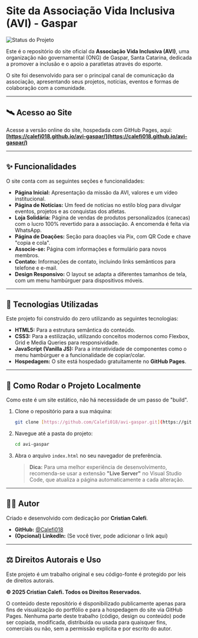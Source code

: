 # Site da Associação Vida Inclusiva (AVI) - Gaspar

![Status do Projeto](https://img.shields.io/badge/status-em%20desenvolvimento-yellowgreen)

Este é o repositório do site oficial da **Associação Vida Inclusiva (AVI)**, uma organização não governamental (ONG) de Gaspar, Santa Catarina, dedicada a promover a inclusão e o apoio a paratletas através do esporte.

O site foi desenvolvido para ser o principal canal de comunicação da associação, apresentando seus projetos, notícias, eventos e formas de colaboração com a comunidade.

---

## 🛰️ Acesso ao Site

Acesse a versão online do site, hospedada com GitHub Pages, aqui:
**[https://calefi018.github.io/avi-gaspar/](https://calefi018.github.io/avi-gaspar/)**

---

## ✨ Funcionalidades

O site conta com as seguintes seções e funcionalidades:

* **Página Inicial:** Apresentação da missão da AVI, valores e um vídeo institucional.
* **Página de Notícias:** Um feed de notícias no estilo blog para divulgar eventos, projetos e as conquistas dos atletas.
* **Loja Solidária:** Página de vendas de produtos personalizados (canecas) com o lucro 100% revertido para a associação. A encomenda é feita via WhatsApp.
* **Página de Doações:** Seção para doações via Pix, com QR Code e chave "copia e cola".
* **Associe-se:** Página com informações e formulário para novos membros.
* **Contato:** Informações de contato, incluindo links semânticos para telefone e e-mail.
* **Design Responsivo:** O layout se adapta a diferentes tamanhos de tela, com um menu hambúrguer para dispositivos móveis.

---

## 🚀 Tecnologias Utilizadas

Este projeto foi construído do zero utilizando as seguintes tecnologias:

* **HTML5:** Para a estrutura semântica do conteúdo.
* **CSS3:** Para a estilização, utilizando conceitos modernos como Flexbox, Grid e Media Queries para responsividade.
* **JavaScript (Vanilla JS):** Para a interatividade de componentes como o menu hambúrguer e a funcionalidade de copiar/colar.
* **Hospedagem:** O site está hospedado gratuitamente no **GitHub Pages**.

---

## 🏁 Como Rodar o Projeto Localmente

Como este é um site estático, não há necessidade de um passo de "build".

1.  Clone o repositório para a sua máquina:
    ```bash
    git clone [https://github.com/Calefi018/avi-gaspar.git](https://github.com/Calefi018/avi-gaspar.git)
    ```
2.  Navegue até a pasta do projeto:
    ```bash
    cd avi-gaspar
    ```
3.  Abra o arquivo `index.html` no seu navegador de preferência.

    > **Dica:** Para uma melhor experiência de desenvolvimento, recomenda-se usar a extensão **"Live Server"** no Visual Studio Code, que atualiza a página automaticamente a cada alteração.

---

## 👨‍💻 Autor

Criado e desenvolvido com dedicação por **Cristian Calefi**.

* **GitHub:** [@Calefi018](https://github.com/Calefi018)
* **(Opcional) LinkedIn:** (Se você tiver, pode adicionar o link aqui)

---

## ⚖️ Direitos Autorais e Uso

Este projeto é um trabalho original e seu código-fonte é protegido por leis de direitos autorais.

**© 2025 Cristian Calefi. Todos os Direitos Reservados.**

O conteúdo deste repositório é disponibilizado publicamente apenas para fins de visualização do portfólio e para a hospedagem do site via GitHub Pages. Nenhuma parte deste trabalho (código, design ou conteúdo) pode ser copiada, modificada, distribuída ou usada para quaisquer fins, comerciais ou não, sem a permissão explícita e por escrito do autor.
